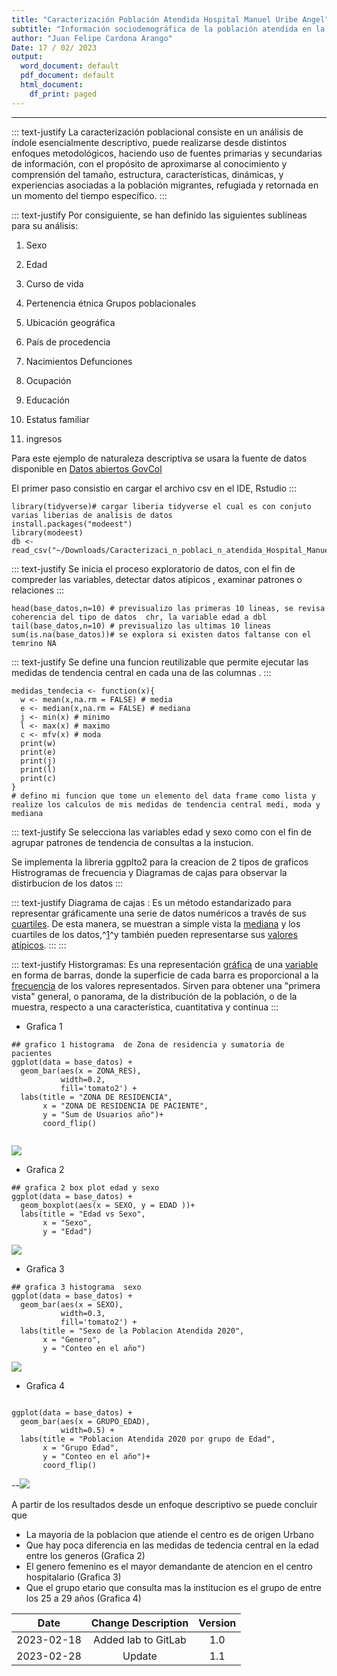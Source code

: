 ```yaml
---
title: "Caracterización Población Atendida Hospital Manuel Uribe Angel"
subtitle: "Información sociodemográfica de la población atendida en la E.S.E. Hospital Manuel Uribe Angel del municipio de Envigado durante el año 2020"
author: "Juan Felipe Cardona Arango"
Date: 17 / 02/ 2023
output:
  word_document: default
  pdf_document: default
  html_document:
    df_print: paged
---
```


------------------------------------------------------------------------

::: text-justify
La caracterización poblacional consiste en un análisis de índole esencialmente descriptivo, puede realizarse desde distintos enfoques metodológicos, haciendo uso de fuentes primarias y secundarias de información, con el propósito de aproximarse al conocimiento y comprensión del tamaño, estructura, características, dinámicas, y experiencias asociadas a la población migrantes, refugiada y retornada en un momento del tiempo específico.
:::

::: text-justify
Por consiguiente, se han definido las siguientes sublíneas para su análisis:

1.  Sexo

2.  Edad

3.  Curso de vida

4.  Pertenencia étnica Grupos poblacionales

5.  Ubicación geográfica

6.  País de procedencia

7.  Nacimientos Defunciones

8.  Ocupación

9.  Educación

10. Estatus familiar

11. ingresos

Para este ejemplo de naturaleza descriptiva se usara la fuente de datos disponible en [Datos abiertos GovCol](https://www.datos.gov.co/Estad-sticas-Nacionales/Caracterizaci-n-poblaci-n-atendida-Hospital-Manuel/4ike-xz34)

El primer paso consistio en cargar el archivo csv en el IDE, Rstudio
:::

```{r}
library(tidyverse)# cargar liberia tidyverse el cual es con conjuto varias liberias de analisis de datos 
install.packages("modeest")
library(modeest)
db <- read_csv("~/Downloads/Caracterizaci_n_poblaci_n_atendida_Hospital_Manuel_Uribe_Angel.csv")
```

::: text-justify
Se inicia el proceso exploratorio de datos, con el fin de compreder las variables, detectar datos atipicos , examinar patrones o relaciones
:::

```{r}
head(base_datos,n=10) # previsualizo las primeras 10 lineas, se revisa coherencia del tipo de datos  chr, la variable edad a dbl
tail(base_datos,n=10) # previsualizo las ultimas 10 lineas
sum(is.na(base_datos))# se explora si existen datos faltanse con el temrino NA
```

::: text-justify
Se define una funcion reutilizable que permite ejecutar las medidas de tendencia central en cada una de las columnas .
:::

```{r}
medidas_tendecia <- function(x){
  w <- mean(x,na.rm = FALSE) # media
  e <- median(x,na.rm = FALSE) # mediana
  j <- min(x) # minimo
  l <- max(x) # maximo
  c <- mfv(x) # moda 
  print(w)
  print(e)
  print(j)
  print(l)
  print(c)
}
# defino mi funcion que tome un elemento del data frame como lista y realize los calculos de mis medidas de tendencia central medi, moda y mediana
```

::: text-justify
Se selecciona las variables edad y sexo como con el fin de agrupar patrones de tendencia de consultas a la instucion.

Se implementa la libreria ggplto2 para la creacion de 2 tipos de graficos Histrogramas de frecuencia y Diagramas de cajas para observar la distirbucion de los datos
:::

::: text-justify
Diagrama de cajas : Es un método estandarizado para representar gráficamente una serie de datos numéricos a través de sus [cuartiles](https://es.wikipedia.org/wiki/Cuartiles "Cuartiles"). De esta manera, se muestran a simple vista la [mediana](https://es.wikipedia.org/wiki/Mediana "Mediana") y los cuartiles de los datos,^[1](https://es.wikipedia.org/wiki/Diagrama_de_caja#cite_note-1)^​ y también pueden representarse sus [valores atípicos](https://es.wikipedia.org/wiki/Valor_at%C3%ADpico "Valor atípico"). :::
:::

::: text-justify
Historgramas: Es una representación [gráfica](https://es.wikipedia.org/wiki/Gr%C3%A1fica "Gráfica") de una [variable](https://es.wikipedia.org/wiki/Variable_estad%C3%ADstica "Variable estadística") en forma de barras, donde la superficie de cada barra es proporcional a la [frecuencia](https://es.wikipedia.org/wiki/Frecuencia "Frecuencia") de los valores representados. Sirven para obtener una "primera vista" general, o panorama, de la distribución de la población, o de la muestra, respecto a una característica, cuantitativa y continua
:::

-   Grafica 1

```{r}
## grafico 1 histograma  de Zona de residencia y sumatoria de pacientes
ggplot(data = base_datos) +
  geom_bar(aes(x = ZONA_RES),
           width=0.2,
           fill='tomato2') +
  labs(title = "ZONA DE RESIDENCIA",
       x = "ZONA DE RESIDENCIA DE PACIENTE",
       y = "Sum de Usuarios año")+
       coord_flip()
      

```

![](Grafica1-1.png)

-   Grafica 2

```{r}
## grafica 2 box plot edad y sexo
ggplot(data = base_datos) +
  geom_boxplot(aes(x = SEXO, y = EDAD ))+
  labs(title = "Edad vs Sexo",
       x = "Sexo",
       y = "Edad") 
```

![](Grafica2_1.png)

-   Grafica 3

```{r}
## grafica 3 histograma  sexo
ggplot(data = base_datos) +
  geom_bar(aes(x = SEXO),
           width=0.3,
           fill='tomato2') +
  labs(title = "Sexo de la Poblacion Atendida 2020",
       x = "Genero",
       y = "Conteo en el año")

```

![](Grafica3_1.png)

-   Grafica 4

```{r}

ggplot(data = base_datos) +
  geom_bar(aes(x = GRUPO_EDAD),
           width=0.5) +
  labs(title = "Poblacion Atendida 2020 por grupo de Edad",
       x = "Grupo Edad",
       y = "Conteo en el año")+
       coord_flip()
```

--![](Grafica4_1.png)

A partir de los resultados desde un enfoque descriptivo se puede concluir que

-   La mayoria de la poblacion que atiende el centro es de origen Urbano
-   Que hay poca diferencia en las medidas de tedencia central en la edad entre los generos (Grafica 2)
-   El genero femenino es el mayor demandante de atencion en el centro hospitalario (Grafica 3)
-   Que el grupo etario que consulta mas la institucion es el grupo de entre los 25 a 29 años (Grafica 4)

|    Date    | Change Description  | Version |
|:----------:|:-------------------:|:-------:|
| 2023-02-18 | Added lab to GitLab |   1.0   |
| 2023-02-28 |       Update        |   1.1   |
